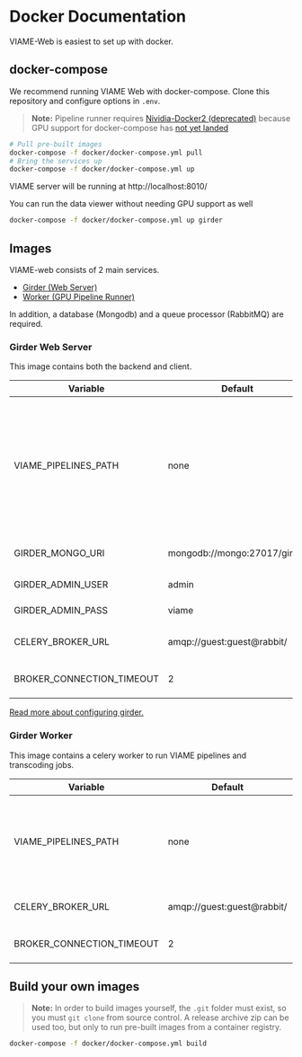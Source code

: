 # Docker Documentation

VIAME-Web is easiest to set up with docker.

## docker-compose

We recommend running VIAME Web with docker-compose. Clone this repository and configure options in `.env`.

> **Note:** Pipeline runner requires [Nividia-Docker2 (deprecated)](https://github.com/nvidia/nvidia-docker/wiki/Installation-(version-2.0)) because GPU support for docker-compose has [not yet landed](https://github.com/docker/compose/issues/6691)

``` bash
# Pull pre-built images
docker-compose -f docker/docker-compose.yml pull
# Bring the services up
docker-compose -f docker/docker-compose.yml up
```

VIAME server will be running at http://localhost:8010/

You can run the data viewer without needing GPU support as well

``` bash
docker-compose -f docker/docker-compose.yml up girder
```

## Images

VIAME-web consists of 2 main services.

* [Girder (Web Server)](https://hub.docker.com/r/kitware/viame-web)
* [Worker (GPU Pipeline Runner)](https://hub.docker.com/r/kitware/viame-worker)

In addition, a database (Mongodb) and a queue processor (RabbitMQ) are required.

### Girder Web Server

This image contains both the backend and client.

| Variable | Default | Description |
|----------|---------|-------------|
| VIAME_PIPELINES_PATH | none | A path inside the **other** worker container where VIAME pipelines can be found.  You must mount this path. |
| GIRDER_MONGO_URI | mongodb://mongo:27017/girder | a mongodb connection string |
| GIRDER_ADMIN_USER | admin | admin username |
| GIRDER_ADMIN_PASS | viame | admin password |
| CELERY_BROKER_URL | amqp://guest:guest@rabbit/ | rabbitmq connection string |
| BROKER_CONNECTION_TIMEOUT | 2 | rabbitmq connection timeout |

[Read more about configuring girder.](https://girder.readthedocs.io/en/latest/)

### Girder Worker

This image contains a celery worker to run VIAME pipelines and transcoding jobs.

| Variable | Default | Description |
|----------|---------|-------------|
| VIAME_PIPELINES_PATH | none | A path inside the container where VIAME pipelines can be found.  |
| CELERY_BROKER_URL | amqp://guest:guest@rabbit/ | rabbitmq connection string |
| BROKER_CONNECTION_TIMEOUT | 2 | rabbitmq connection timeout |

## Build your own images

> **Note:** In order to build images yourself, the `.git` folder must exist, so you must `git clone` from source control.  A release archive zip can be used too, but only to run pre-built images from a container registry.

``` bash
docker-compose -f docker/docker-compose.yml build
```
